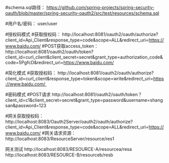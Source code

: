 #schema.sql路径：			https://github.com/spring-projects/spring-security-oauth/blob/master/spring-security-oauth2/src/test/resources/schema.sql

#用户名/密码：				user/user

#授权码模式
#获取授权码：				http://localhost:8081/oauth2/oauth/authorize?client_id=Api_Client&response_type=code&scope=ALL&redirect_uri=https://www.baidu.com/
#POST获取access_token：	http://localhost:8081/oauth2/oauth/token?client_id=curl_client&client_secret=secret&grant_type=authorization_code&code=5PgfcD&redirect_uri=https://www.baidu.com/

#简化模式
#获取授权码：				http://localhost:8081/oauth2/oauth/authorize?client_id=curl_client&response_type=token&scope=write&redirect_uri=https://www.baidu.com/ 

#密码模式
#POST请求				http://localhost:8081/oauth2/oauth/token？client_id=c1&client_secret=secret&grant_type=password&username=shangsan&password=123 


#网关获取授权码：			http://localhost:8083/Oauth2Server/oauth2/oauth/authorize?client_id=Api_Client&response_type=code&scope=ALL&redirect_uri=https://www.baidu.com/
#网关请求资源：				http://localhost:8083/ResourceServer/resource/res1


网关测试					http://localhost:8083/RESOURCE-A/resourcea/resa
						http://localhost:8083/RESOURCE-B/resourceb/resb